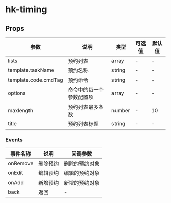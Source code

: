 # hk-timing
## Props

| 参数 | 说明 | 类型 | 可选值 | 默认值 |
|--- | --- | --- | --- | --- |
| lists | 预约列表 | array | - | - |
| template.taskName | 预约名称 | string | - | - |
| template.code.cmdTag | 预约命令 | string | - | - |
| options | 命令中的每一个参数配置项 | array | - | -|
| maxlength | 预约列表最多条数 | number | - | 10 |
| title | 预约列表标题 | string | - | - |

### Events
| 事件名称 | 说明 |	回调参数 |
|--- | --- | --- |
| onRemove | 删除预约 | 删除的预约对象 |
| onEdit | 编辑预约 | 编辑的预约对象 |
| onAdd | 新增预约 | 新增的预约对象 |
| back | 返回 | - |
